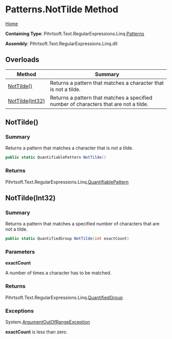 # Patterns\.NotTilde Method

[Home](../../../../../../README.md)

**Containing Type**: Pihrtsoft\.Text\.RegularExpressions\.Linq\.[Patterns](../README.md)

**Assembly**: Pihrtsoft\.Text\.RegularExpressions\.Linq\.dll

## Overloads

| Method | Summary |
| ------ | ------- |
| [NotTilde()](#Pihrtsoft_Text_RegularExpressions_Linq_Patterns_NotTilde) | Returns a pattern that matches a character that is not a tilde\. |
| [NotTilde(Int32)](#Pihrtsoft_Text_RegularExpressions_Linq_Patterns_NotTilde_System_Int32_) | Returns a pattern that matches a specified number of characters that are not a tilde\. |

## NotTilde\(\) <a name="Pihrtsoft_Text_RegularExpressions_Linq_Patterns_NotTilde"></a>

### Summary

Returns a pattern that matches a character that is not a tilde\.

```csharp
public static QuantifiablePattern NotTilde()
```

### Returns

Pihrtsoft\.Text\.RegularExpressions\.Linq\.[QuantifiablePattern](../../QuantifiablePattern/README.md)

## NotTilde\(Int32\) <a name="Pihrtsoft_Text_RegularExpressions_Linq_Patterns_NotTilde_System_Int32_"></a>

### Summary

Returns a pattern that matches a specified number of characters that are not a tilde\.

```csharp
public static QuantifiedGroup NotTilde(int exactCount)
```

### Parameters

**exactCount**

A number of times a character has to be matched\.

### Returns

Pihrtsoft\.Text\.RegularExpressions\.Linq\.[QuantifiedGroup](../../QuantifiedGroup/README.md)

### Exceptions

System\.[ArgumentOutOfRangeException](https://docs.microsoft.com/en-us/dotnet/api/system.argumentoutofrangeexception)

**exactCount** is less than zero\.

